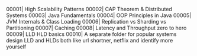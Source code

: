 00001| High Scalability Patterns
00002| CAP Theorem & Distributed Systems
00003| Java Fundamentals
00004| OOP Principles in Java
00005| JVM Internals & Class Loading
00006| Replication vs Sharding vs Partitioning
00007| Caching
00008| Latency and Throughput zero to hero
00009| LLD HLD basics
00010| A separate folder for popular systems design LLD and HLDs both like url shortner, netflix and identify more yourself